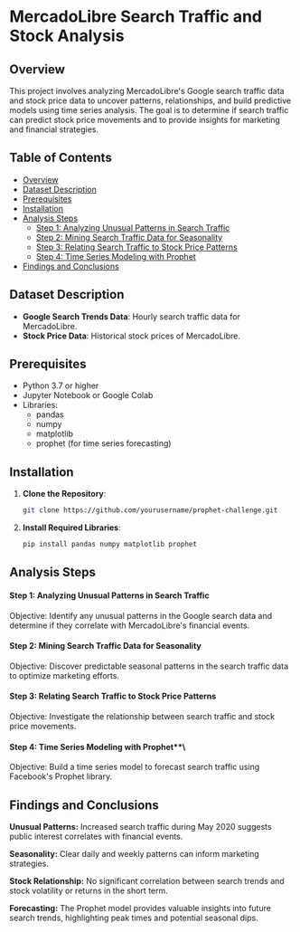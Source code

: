 # MercadoLibre Search Traffic and Stock Analysis

## Overview

This project involves analyzing MercadoLibre's Google search traffic data and stock price data to uncover patterns, relationships, and build predictive models using time series analysis. The goal is to determine if search traffic can predict stock price movements and to provide insights for marketing and financial strategies.

## Table of Contents

- [Overview](#overview)
- [Dataset Description](#dataset-description)
- [Prerequisites](#prerequisites)
- [Installation](#installation)
- [Analysis Steps](#analysis-steps)
  - [Step 1: Analyzing Unusual Patterns in Search Traffic](#step-1-analyzing-unusual-patterns-in-search-traffic)
  - [Step 2: Mining Search Traffic Data for Seasonality](#step-2-mining-search-traffic-data-for-seasonality)
  - [Step 3: Relating Search Traffic to Stock Price Patterns](#step-3-relating-search-traffic-to-stock-price-patterns)
  - [Step 4: Time Series Modeling with Prophet](#step-4-time-series-modeling-with-prophet)
- [Findings and Conclusions](#findings-and-conclusions)

## Dataset Description

- **Google Search Trends Data**: Hourly search traffic data for MercadoLibre.
- **Stock Price Data**: Historical stock prices of MercadoLibre.

## Prerequisites

- Python 3.7 or higher
- Jupyter Notebook or Google Colab
- Libraries:
  - pandas
  - numpy
  - matplotlib
  - prophet (for time series forecasting)

## Installation

1. **Clone the Repository**:

   ```bash
   git clone https://github.com/yourusername/prophet-challenge.git

2. **Install Required Libraries**:
    ```bash
    pip install pandas numpy matplotlib prophet

## Analysis Steps
#### Step 1: Analyzing Unusual Patterns in Search Traffic
Objective: Identify any unusual patterns in the Google search data and determine if they correlate with MercadoLibre's financial events.

#### Step 2: Mining Search Traffic Data for Seasonality
Objective: Discover predictable seasonal patterns in the search traffic data to optimize marketing efforts.

#### Step 3: Relating Search Traffic to Stock Price Patterns
Objective: Investigate the relationship between search traffic and stock price movements.

#### Step 4: Time Series Modeling with Prophet**\
Objective: Build a time series model to forecast search traffic using Facebook's Prophet library.

## Findings and Conclusions
**Unusual Patterns:** Increased search traffic during May 2020 suggests public interest correlates with financial events.

**Seasonality:** Clear daily and weekly patterns can inform marketing strategies.

**Stock Relationship:** No significant correlation between search trends and stock volatility or returns in the short term.

**Forecasting:** The Prophet model provides valuable insights into future search trends, highlighting peak times and potential seasonal dips.

